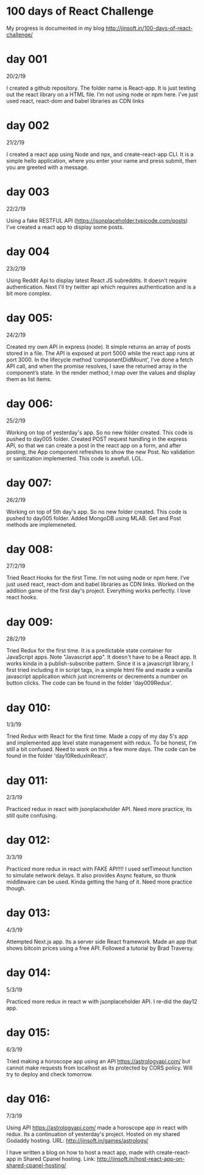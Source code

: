 # 100 days of React Challenge

My progress is documented in my blog http://jinsoft.in/100-days-of-react-challenge/

# day 001
20/2/19

I created a github repository. The folder name is React-app. It is just testing out the react library on a HTML file. I’m not using node or npm here. I’ve just used react, react-dom and babel libraries as CDN links

# day 002
21/2/19

I created a react app using Node and npx, and create-react-app CLI. It is a simple hello application, where you enter your name and press submit, then you are greeted with a message.

# day 003
22/2/19

Using a fake RESTFUL API (https://jsonplaceholder.typicode.com/posts) I've created a react app to display some posts.

# day 004
23/2/19

Using Reddit Api to display latest React JS subreddits. It doesn't require authentication. Next I'll try twitter api which requires authentication and is a bit more complex.

# day 005: 
24/2/19

Created my own API in express (node). It simple returns an array of posts stored in a file. The API is exposed at port 5000 while the react app runs at port 3000. In the lifecycle method ‘componentDidMount’, I’ve done a fetch API call, and when the promise resolves, I save the returned array in the component’s state. In the render method, I map over the values and display them as list items.

# day 006: 
25/2/19

Working on top of yesterday's app. So no new folder created. This code is pushed to day005 folder. Created POST request handling in the express API, so that we can create a post in the react app on a form, and after posting, the App component refreshes to show the new Post. No validation or sanitization implemented. This code is awefull. LOL.

# day 007: 
26/2/19

Working on top of 5th day's app. So no new folder created. This code is pushed to day005 folder. Added MongoDB using MLAB. Get and Post methods are implemeneted.

# day 008: 
27/2/19

Tried React Hooks for the first Time. I’m not using node or npm here. I’ve just used react, react-dom and babel libraries as CDN links. Worked on the addition game of the first day's project. Everything works perfectly. I love react hooks.

# day 009: 
28/2/19

Tried Redux for the first time. It is a predictable state container for JavaScript apps. Note "Javascript app". It doesn't have to be a React app. It works kinda in a publish-subscribe pattern. Since it is a javascript library, I first tried including it in script tags, in a simple html file and made a vanilla javascript application which just increments or decrements a number on button clicks. The code can be found in the folder 'day009Redux'.

# day 010: 
1/3/19

Tried Redux with React for the first time. Made a copy of my day 5's app and implemented app level state management with redux. To be honest, I'm still a bit confused. Need to work on this a few more days. The code can be found in the folder 'day10ReduxInReact'.

# day 011: 
2/3/19

Practiced redux in react with jsonplaceholder API. Need more practice, its still quite confusing.

# day 012: 
3/3/19

Practiced more redux in react with FAKE API!!!! I used setTimeout function to simulate network delays. It also provides Async feature, so thunk middleware can be used. Kinda getting the hang of it. Need more practice though.

# day 013: 
4/3/19

Attempted Next.js app. Its a server side React framework. Made an app that shows bitcoin prices using a free API. Followed a tutorial by Brad Traversy.

# day 014: 
5/3/19

Practiced more redux in react w with jsonplaceholder API. I re-did the day12 app. 

# day 015: 
6/3/19

Tried making a horoscope app using an API https://astrologyapi.com/ but cannot make requests from localhost as its protected by CORS policy. Will try to deploy and check tomorrow.

# day 016: 
7/3/19

Using API https://astrologyapi.com/ made a horoscope app in react with redux. Its a continuation of yesterday's project. Hosted on my shared Godaddy hosting. URL: http://jinsoft.in/games/astrology/

I have written a blog on how to host a react app, made with create-react-app in Shared Cpanel hosting. Link: http://jinsoft.in/host-react-app-on-shared-cpanel-hosting/